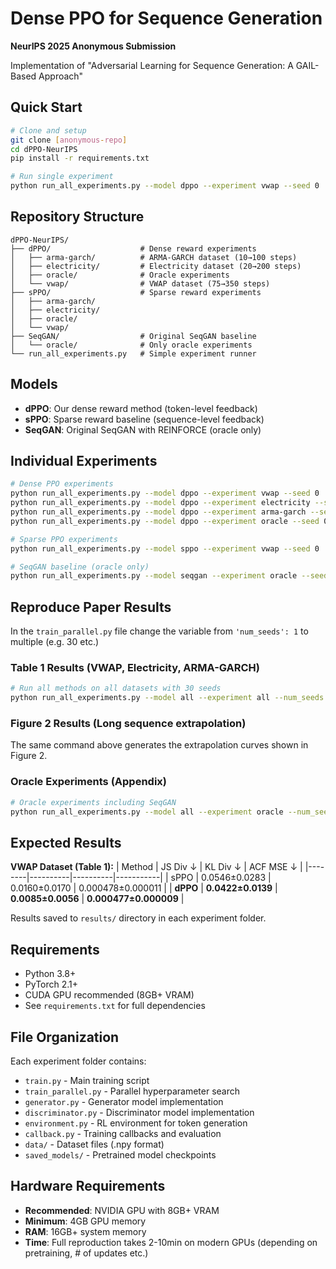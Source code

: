 # Dense PPO for Sequence Generation

**NeurIPS 2025 Anonymous Submission**

Implementation of "Adversarial Learning for Sequence Generation: A GAIL-Based Approach"

## Quick Start

```bash
# Clone and setup
git clone [anonymous-repo]
cd dPPO-NeurIPS
pip install -r requirements.txt

# Run single experiment
python run_all_experiments.py --model dppo --experiment vwap --seed 0

```

## Repository Structure

```
dPPO-NeurIPS/
├── dPPO/                    # Dense reward experiments
│   ├── arma-garch/          # ARMA-GARCH dataset (10→100 steps)
│   ├── electricity/         # Electricity dataset (20→200 steps)
│   ├── oracle/              # Oracle experiments
│   └── vwap/                # VWAP dataset (75→350 steps)
├── sPPO/                    # Sparse reward experiments  
│   ├── arma-garch/
│   ├── electricity/
│   ├── oracle/
│   └── vwap/
├── SeqGAN/                  # Original SeqGAN baseline
│   └── oracle/              # Only oracle experiments
└── run_all_experiments.py   # Simple experiment runner
```

## Models

- **dPPO**: Our dense reward method (token-level feedback)
- **sPPO**: Sparse reward baseline (sequence-level feedback)  
- **SeqGAN**: Original SeqGAN with REINFORCE (oracle only)

## Individual Experiments

```bash
# Dense PPO experiments
python run_all_experiments.py --model dppo --experiment vwap --seed 0
python run_all_experiments.py --model dppo --experiment electricity --seed 0
python run_all_experiments.py --model dppo --experiment arma-garch --seed 0
python run_all_experiments.py --model dppo --experiment oracle --seed 0

# Sparse PPO experiments
python run_all_experiments.py --model sppo --experiment vwap --seed 0

# SeqGAN baseline (oracle only)
python run_all_experiments.py --model seqgan --experiment oracle --seed 0
```

## Reproduce Paper Results

In the `train_parallel.py` file change the variable from `'num_seeds': 1` to multiple (e.g. 30 etc.)

### Table 1 Results (VWAP, Electricity, ARMA-GARCH)
```bash
# Run all methods on all datasets with 30 seeds
python run_all_experiments.py --model all --experiment all --num_seeds 30
```

### Figure 2 Results (Long sequence extrapolation)
The same command above generates the extrapolation curves shown in Figure 2.

### Oracle Experiments (Appendix)
```bash
# Oracle experiments including SeqGAN
python run_all_experiments.py --model all --experiment oracle --num_seeds 30
```

## Expected Results

**VWAP Dataset (Table 1):**
| Method | JS Div ↓ | KL Div ↓ | ACF MSE ↓ |
|--------|----------|----------|-----------|
| sPPO | 0.0546±0.0283 | 0.0160±0.0170 | 0.000478±0.000011 |
| **dPPO** | **0.0422±0.0139** | **0.0085±0.0056** | **0.000477±0.000009** |

Results saved to `results/` directory in each experiment folder.

## Requirements

- Python 3.8+
- PyTorch 2.1+
- CUDA GPU recommended (8GB+ VRAM)
- See `requirements.txt` for full dependencies

## File Organization

Each experiment folder contains:
- `train.py` - Main training script
- `train_parallel.py` - Parallel hyperparameter search
- `generator.py` - Generator model implementation
- `discriminator.py` - Discriminator model implementation
- `environment.py` - RL environment for token generation
- `callback.py` - Training callbacks and evaluation
- `data/` - Dataset files (.npy format)
- `saved_models/` - Pretrained model checkpoints

## Hardware Requirements

- **Recommended**: NVIDIA GPU with 8GB+ VRAM
- **Minimum**: 4GB GPU memory 
- **RAM**: 16GB+ system memory
- **Time**: Full reproduction takes 2-10min on modern GPUs (depending on pretraining, # of updates etc.)
